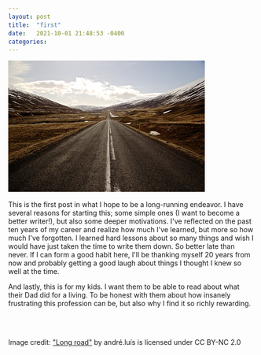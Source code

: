 ```yaml
---
layout: post
title:  "first"
date:   2021-10-01 21:48:53 -0400
categories: 
---
```

![long road](/assets/long_road.jpg)

This is the first post in what I hope to be a long-running endeavor.  I have several reasons for starting this; some simple ones (I want to become a better writer!), but also some deeper motivations.  I've reflected on the past ten years of my career and realize how much I've learned, but more so how much I've forgotten.  I learned hard lessons about so many things and wish I would have just taken the time to write them down.  So better late than never.  If I can form a good habit here, I'll be thanking myself 20 years from now and probably getting a good laugh about things I thought I knew so well at the time.

And lastly, this is for my kids.  I want them to be able to read about what their Dad did for a living.  To be honest with them about how insanely frustrating this profession can be, but also why I find it so richly rewarding.

&nbsp;  
&nbsp;  

Image credit: ["Long road"](https://www.flickr.com/photos/48313345@N00/13906559772) by andré.luís is licensed under CC BY-NC 2.0 